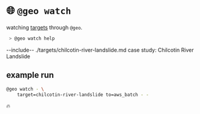 # 🌐 `@geo watch`

watching [targets](./targets.yaml) through `@geo`.

```bash
 > @geo watch help
```

--include-- ./targets/chilcotin-river-landslide.md case study: Chilcotin River Landslide

## example run

```bash
@geo watch - \
    target=chilcotin-river-landslide to=aws_batch - -
```

🔥